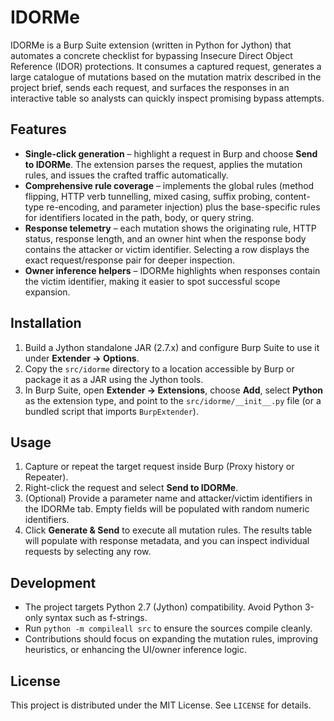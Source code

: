 # IDORMe

IDORMe is a Burp Suite extension (written in Python for Jython) that automates a concrete checklist for bypassing Insecure Direct Object Reference (IDOR) protections. It consumes a captured request, generates a large catalogue of mutations based on the mutation matrix described in the project brief, sends each request, and surfaces the responses in an interactive table so analysts can quickly inspect promising bypass attempts.

## Features

- **Single-click generation** – highlight a request in Burp and choose **Send to IDORMe**. The extension parses the request, applies the mutation rules, and issues the crafted traffic automatically.
- **Comprehensive rule coverage** – implements the global rules (method flipping, HTTP verb tunnelling, mixed casing, suffix probing, content-type re-encoding, and parameter injection) plus the base-specific rules for identifiers located in the path, body, or query string.
- **Response telemetry** – each mutation shows the originating rule, HTTP status, response length, and an owner hint when the response body contains the attacker or victim identifier. Selecting a row displays the exact request/response pair for deeper inspection.
- **Owner inference helpers** – IDORMe highlights when responses contain the victim identifier, making it easier to spot successful scope expansion.

## Installation

1. Build a Jython standalone JAR (2.7.x) and configure Burp Suite to use it under **Extender → Options**.
2. Copy the `src/idorme` directory to a location accessible by Burp or package it as a JAR using the Jython tools.
3. In Burp Suite, open **Extender → Extensions**, choose **Add**, select **Python** as the extension type, and point to the `src/idorme/__init__.py` file (or a bundled script that imports `BurpExtender`).

## Usage

1. Capture or repeat the target request inside Burp (Proxy history or Repeater).
2. Right-click the request and select **Send to IDORMe**.
3. (Optional) Provide a parameter name and attacker/victim identifiers in the IDORMe tab. Empty fields will be populated with random numeric identifiers.
4. Click **Generate & Send** to execute all mutation rules. The results table will populate with response metadata, and you can inspect individual requests by selecting any row.

## Development

- The project targets Python 2.7 (Jython) compatibility. Avoid Python 3-only syntax such as f-strings.
- Run `python -m compileall src` to ensure the sources compile cleanly.
- Contributions should focus on expanding the mutation rules, improving heuristics, or enhancing the UI/owner inference logic.

## License

This project is distributed under the MIT License. See `LICENSE` for details.

